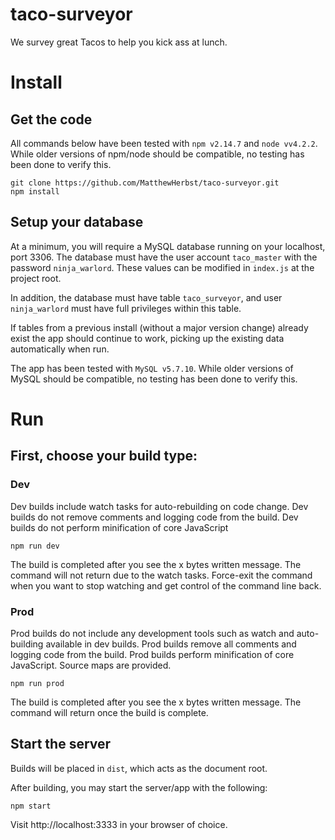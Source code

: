 # taco-surveyor
We survey great Tacos to help you kick ass at lunch.

# Install
## Get the code
All commands below have been tested with `npm v2.14.7` and `node vv4.2.2`. While older versions of npm/node should be compatible, no testing has been done to verify this.

```
git clone https://github.com/MatthewHerbst/taco-surveyor.git
npm install
```

## Setup your database
At a minimum, you will require a MySQL database running on your localhost, port 3306. The database must have the user account `taco_master` with the password `ninja_warlord`. These values can be modified in `index.js` at the project root.

In addition, the database must have table `taco_surveyor`, and user `ninja_warlord` must have full privileges within this table.

If tables from a previous install (without a major version change) already exist the app should continue to work, picking up the existing data automatically when run.

The app has been tested with `MySQL v5.7.10`. While older versions of MySQL should be compatible, no testing has been done to verify this.

# Run

## First, choose your build type:
### Dev
Dev builds include watch tasks for auto-rebuilding on code change.
Dev builds do not remove comments and logging code from the build.
Dev builds do not perform minification of core JavaScript

`npm run dev`

The build is completed after you see the x bytes written message. The command will not return due to the watch tasks. Force-exit the command when you want to stop watching and get control of the command line back.

### Prod
Prod builds do not include any development tools such as watch and auto-building available in dev builds.
Prod builds remove all comments and logging code from the build.
Prod builds perform minification of core JavaScript. Source maps are provided.

`npm run prod`

The build is completed after you see the x bytes written message. The command will return once the build is complete.

## Start the server
Builds will be placed in `dist`, which acts as the document root.

After building, you may start the server/app with the following:

`npm start`

Visit http://localhost:3333 in your browser of choice.
